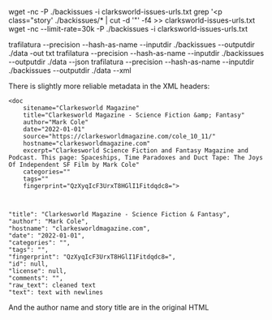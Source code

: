 wget -nc -P ./backissues -i clarksworld-issues-urls.txt
grep '<p class="story' ./backissues/* | cut -d '"' -f4 >> clarksworld-issues-urls.txt 
wget -nc --limit-rate=30k -P ./backissues -i clarksworld-issues-urls.txt 

trafilatura --precision --hash-as-name --inputdir ./backissues --outputdir ./data -out txt 
trafilatura --precision --hash-as-name --inputdir ./backissues --outputdir ./data --json
trafilatura --precision --hash-as-name --inputdir ./backissues --outputdir ./data --xml

There is slightly more reliable metadata in the XML headers:

```
<doc 
	sitename="Clarkesworld Magazine" 
	title="Clarkesworld Magazine - Science Fiction &amp; Fantasy" 
	author="Mark Cole" 
	date="2022-01-01" 
	source="https://clarkesworldmagazine.com/cole_10_11/" 
	hostname="clarkesworldmagazine.com" 
	excerpt="Clarkesworld Science Fiction and Fantasy Magazine and Podcast. This page: Spaceships, Time Paradoxes and Duct Tape: The Joys Of Independent SF Film by Mark Cole" 
	categories="" 
	tags="" 
	fingerprint="QzXyqIcF3UrxT8HGlI1Fitdqdc8=">



"title": "Clarkesworld Magazine - Science Fiction & Fantasy", 
"author": "Mark Cole", 
"hostname": "clarkesworldmagazine.com", 
"date": "2022-01-01", 
"categories": "", 
"tags": "", 
"fingerprint": "QzXyqIcF3UrxT8HGlI1Fitdqdc8=", 
"id": null, 
"license": null, 
"comments": "", 
"raw_text": cleaned text
"text": text with newlines
```

And the author name and story title are in the original HTML <title> in a sentence format:

```<title>{title} by {author} : Clarkesworld Magazine &#8211; Science Fiction &amp; Fantasy</title>```


The XML gets the `<excerpt>`, and from that we can get the story title.
Combine and split `*.xml` and `*.json` into CSV metadata - meta-out.ipynb

TODO:
Cleanup `*.txt` to use friendly filenames, and associate this filepath with the CSV metadata.
Extract metadata from ISFDB and merge into this datapackage.



e.g.
<doc sitename="Clarkesworld Magazine" title="Clarkesworld Magazine - Science Fiction &amp; Fantasy" author="Jeff VanderMeer" date="2022-01-01" source="https://clarkesworldmagazine.com/lanagan_interview/" hostname="clarkesworldmagazine.com" excerpt="Clarkesworld Science Fiction and Fantasy Magazine and Podcast. This page: Margo Lanagan and Tender Morsels by Jeff Vandermeer" categories="" tags="" fingerprint="nv5Crq8npfSXW28p6gIg8UmVB38=">


Story metadata: http://www.isfdb.org/cgi-bin/title.cgi?989235
Interview Title: Margo Lanagan and Tender MorselsTitle Record # 989235
Interviewee: Margo Lanagan
Interviewer: Jeff VanderMeer
Date: 2008-10-00
Type: INTERVIEW
Language: English
User Rating: This title has no votes. VOTE
Current Tags: None Add Tags
Publications
Title	Date	Author/Editor	Publisher/Pub. Series	ISBN/Catalog ID	Price	Pages	Format	Type	Cover Artist	Verif
Clarkesworld Magazine, October 2008	2008-10-00	ed. Neil Clarke, Sean Wallace	Wyrm Publishing	25	$0.00?	 	webzine?	mag	Joebert Zaide	Checkmark


Author metadata: http://www.isfdb.org/cgi-bin/ea.cgi?2934
Author: Jeff VanderMeerAuthor Record # 2934
Legal Name: VanderMeer, Jeffrey Scott
Birthplace: Bellefonte, Pennsylvania, USA
Birthdate: 7 July 1968
Language: English
Webpages: csfdb.scifi-wiki.com, IMDB, jeffvandermeer.com, sf-encyclopedia.com, Twitter, Wikipedia-EN
Used These Alternate Names: Džef Vandermer
Author Tags: fantasy (7), steampunk (6), science fiction (6), new weird (4), horror (3), time travel (2), dystopia (2), fungi (1), Libraries (1), Fairy Tales (1), original anthology (1), Judaism (1), into-movie (1), Towers (1), feminist (1), Florida (1), female protagonists (1), twins (1), Disney World (1), manatees (1) and 13 additional tags.


This is well cool. After trafilatura has done it's stuff, run meta-out.ipynb like this:

```
jupyter-nbconvert --to notebook --inplace --execute meta-out.ipynb

```

This will create a CSV file called traffy-meta.csv. Open this, edit it, add columns, change values.

When you are done, export to CSV again. To get the updated metadata embedded into the corpus,
run this notebooks:

```
jupyter-nbconvert --to notebook --inplace --execute meta-in.ipynb
```
And a `./corpus` directory will become full of the corpus JSON files with the latest metadata!

Of course, you can run other scripts to build out the CSV file with whatever values you want. Just make sure to keep the fingerprint column, so the meta-in notebook knows which of the trafilatura source files to use when it merges the text/raw-text values with the metadata.
